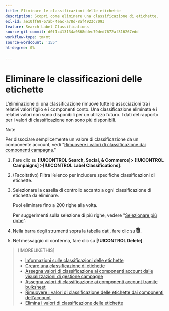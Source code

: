 ```yaml
---
title: Eliminare le classificazioni delle etichette
description: Scopri come eliminare una classificazione di etichette.
exl-id: ae10ff69-67ab-4eac-a78d-8af4923c7093
feature: Search Label Classifications
source-git-commit: d0f1c413134a0868ddec79ded7672af316267edd
workflow-type: tm+mt
source-wordcount: '155'
ht-degree: 0%

---
```


# Eliminare le classificazioni delle etichette

L’eliminazione di una classificazione rimuove tutte le associazioni tra i relativi valori figlio e i componenti conto. Una classificazione eliminata e i relativi valori non sono disponibili per un utilizzo futuro. I dati del rapporto per i valori di classificazione non sono più disponibili.

>[!NOTE]
>
>Per dissociare semplicemente un valore di classificazione da un componente account, vedi &quot;[Rimuovere i valori di classificazione dai componenti campagna](classification-values-remove.md).&quot;

1. Fare clic su **[!UICONTROL Search, Social, & Commerce]> [!UICONTROL Campaigns] >[!UICONTROL Label Classifications]**.

1. (Facoltativo) Filtra l’elenco per includere specifiche classificazioni di etichette.

1. Selezionare la casella di controllo accanto a ogni classificazione di etichetta da eliminare.

   Puoi eliminare fino a 200 righe alla volta.

   Per suggerimenti sulla selezione di più righe, vedere &quot;[Selezionare più righe](/help/search-social-commerce/common-tasks/navigation-editing-selection/multiple-rows-select.md)&quot;.

1. Nella barra degli strumenti sopra la tabella dati, fare clic su ![Elimina](/help/search-social-commerce/assets/delete.png "Elimina").

1. Nel messaggio di conferma, fare clic su **[!UICONTROL Delete]**.

>[!MORELIKETHIS]
>
>* [Informazioni sulle classificazioni delle etichette](classification-about.md)
>* [Creare una classificazione di etichette](classification-create.md)
>* [Assegna valori di classificazione ai componenti account dalle visualizzazioni di gestione campagne](classification-values-assign-campaign-management.md)
>* [Assegna valori di classificazione ai componenti account tramite bulksheet](classification-values-assign-bulksheets.md)
>* [Rimuovere i valori di classificazione delle etichette dai componenti dell&#39;account](classification-values-remove.md)
>* [Elimina i valori di classificazione delle etichette](classification-values-delete.md)
